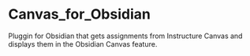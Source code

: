 # Canvas_for_Obsidian
 Pluggin for Obsidian that gets assignments from Instructure Canvas and displays them in the Obsidian Canvas feature.
